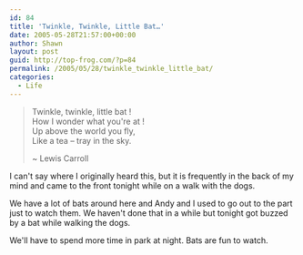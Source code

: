 ```yaml
---
id: 84
title: 'Twinkle, Twinkle, Little Bat…'
date: 2005-05-28T21:57:00+00:00
author: Shawn
layout: post
guid: http://top-frog.com/?p=84
permalink: /2005/05/28/twinkle_twinkle_little_bat/
categories:
  - Life
---
```

> Twinkle, twinkle, little bat !  
> How I wonder what you're at !  
> Up above the world you fly,  
> Like a tea – tray in the sky.
> 
> ~ Lewis Carroll

I can't say where I originally heard this, but it is frequently in the back of my mind and came to the front tonight while on a walk with the dogs.

We have a lot of bats around here and Andy and I used to go out to the part just to watch them. We haven't done that in a while but tonight got buzzed by a bat while walking the dogs.

We'll have to spend more time in park at night. Bats are fun to watch.